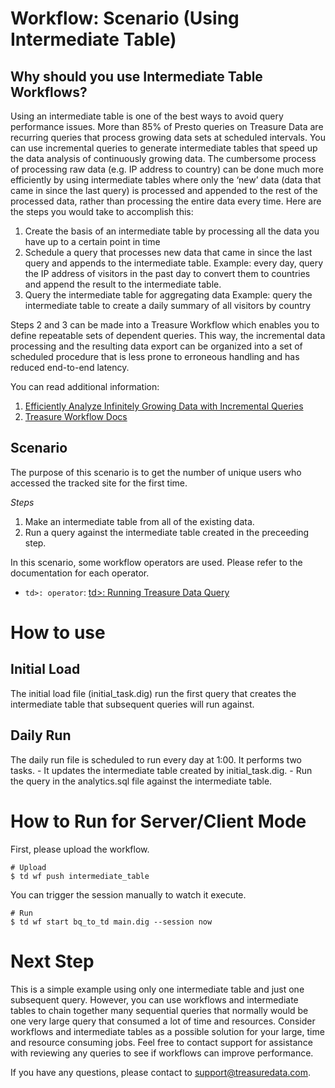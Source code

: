 # Workflow: Scenario (Using Intermediate Table)

## Why should you use Intermediate Table Workflows?
Using an intermediate table is one of the best ways to avoid query performance issues. More than 85% of Presto queries on Treasure Data are recurring queries that process growing data sets at scheduled intervals. You can use incremental queries to generate intermediate tables that speed up the data analysis of continuously growing data. The cumbersome process of processing raw data (e.g. IP address to country) can be done much more efficiently by using intermediate tables where only the ‘new’ data (data that came in since the last query) is processed and appended to the rest of the processed data, rather than processing the entire data every time.  Here are the steps you would take to accomplish this:

1. Create the basis of an intermediate table by processing all the data you have up to a certain point in time
2. Schedule a query that processes new data that came in since the last query and appends to the intermediate table. Example: every day, query the IP address of visitors in the past day to convert them to countries and append the result to the intermediate table.
3. Query the intermediate table for aggregating data
Example: query the intermediate table to create a daily summary of all visitors by country

Steps 2 and 3 can be made into a Treasure Workflow which enables you to define repeatable sets of dependent queries. This way, the incremental data processing and the resulting data export can be organized into a set of scheduled procedure that is less prone to erroneous handling and has reduced end-to-end latency.

You can read additional information:
1. [Efficiently Analyze Infinitely Growing Data with Incremental Queries](https://blog.treasuredata.com/blog/2017/07/25/analyze-infinitely-growing-data-incremental-queries/)
2. [Treasure Workflow Docs](https://blog.treasuredata.com/blog/2017/07/25/analyze-infinitely-growing-data-incremental-queries/)

## Scenario

The purpose of this scenario is to get the number of unique users who accessed the tracked site for the first time.

*Steps*
1. Make an intermediate table from all of the existing data.
2. Run a query against the intermediate table created in the preceeding step.

In this scenario, some workflow operators are used. Please refer to the documentation for each operator.

 - `td>: operator`: [td>: Running Treasure Data Query](https://docs.treasuredata.com/articles/workflows)

# How to use

## Initial Load
The initial load file (initial_task.dig) run the first query that creates the intermediate table that subsequent queries will run against.

## Daily Run
The daily run file is scheduled to run every day at 1:00. It performs two tasks. 
	- It updates the intermediate table created by initial_task.dig.
	- Run the query in the analytics.sql file against the intermediate table.

# How to Run for Server/Client Mode

First, please upload the workflow.

    # Upload
    $ td wf push intermediate_table

You can trigger the session manually to watch it execute.

    # Run
    $ td wf start bq_to_td main.dig --session now


# Next Step
This is a simple example using only one intermediate table and just one subsequent query. However, you can use workflows and intermediate tables to chain together many sequential queries that normally would be one very large query that consumed a lot of time and resources. Consider workflows and intermediate tables as a possible solution for your large, time and resource consuming jobs. Feel free to contact support for assistance with reviewing any queries to see if workflows can improve performance.  

If you have any questions, please contact to support@treasuredata.com.
